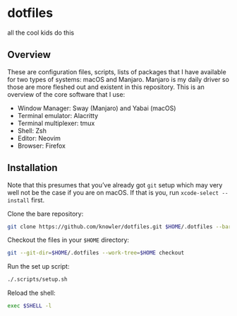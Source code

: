# dotfiles

all the cool kids do this

## Overview

These are configuration files, scripts, lists of packages that I have available
for two types of systems: macOS and Manjaro. Manjaro is my daily driver so those
are more fleshed out and existent in this repository. This is an overview of the
core software that I use:

- Window Manager: Sway (Manjaro) and Yabai (macOS)
- Terminal emulator: Alacritty
- Terminal multiplexer: tmux
- Shell: Zsh
- Editor: Neovim
- Browser: Firefox

## Installation

Note that this presumes that you’ve already got `git` setup which may very well
not be the case if you are on macOS. If that is you, run `xcode-select
--install` first.

Clone the bare repository:

```bash
git clone https://github.com/knowler/dotfiles.git $HOME/.dotfiles --bare
```

Checkout the files in your `$HOME` directory:

```bash
git --git-dir=$HOME/.dotfiles --work-tree=$HOME checkout
```

Run the set up script:

```bash
./.scripts/setup.sh
```

Reload the shell:

```bash
exec $SHELL -l
```
